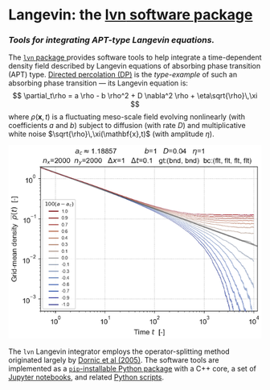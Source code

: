 # **Langevin**: the [**lvn** software package](https://test.pypi.org/project/lvn/)

###  _Tools for integrating APT-type Langevin equations._

The  [`lvn` package ](https://test.pypi.org/project/lvn/) provides software tools to help integrate a time-dependent density field described by Langevin equations of absorbing phase transition (APT) type.
[Directed percolation (DP)](references.md) is the _type-example_ of such an absorbing phase transition — its Langevin equation is:
$$
    \partial_t\rho
    =
    a \rho
    -
    b \rho^2
    +
    D \nabla^2 \rho
    +
    \eta\sqrt{\rho}\,\xi
$$
where $\rho(\mathbf{x},t)$ is a fluctuating meso-scale field  evolving nonlinearly (with coefficients $a$ and $b$) subject to diffusion (with rate $D$) and multiplicative white noise $\sqrt{\rho}\,\xi(\mathbf{x},t)$ (with amplitude $\eta$).

![Plot of grid-averaged density $\overline{\rho}(t)$ versus time, for an ensemble of simulations with $a$ taking values ranging symmetrically about criticality $a_c \approx 1.8857$ by up to $\Delta{a}=\pm 0.01$:](images/ρ_t_loglog_reduced.png)

The `lvn` Langevin integrator employs the operator-splitting method originated largely by [Dornic et al (2005)](references.md). The software tools are implemented as a [`pip`-installable Python package](https://test.pypi.org/project/lvn/) with a C++ core, a set of [Jupyter notebooks](https://github.com/cstarkjp/Langevin/tree/main/simulation/dp), and related [Python scripts](https://github.com/cstarkjp/Langevin/tree/main/python).


